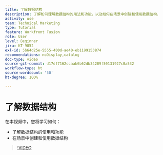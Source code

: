 ```yaml
---
title: 了解数据结构
description: 了解如何理解数据结构的用法和功能，以及如何在场景中创建和使用数据结构，一起尽在  [!DNL Adobe Workfront Fusion]。
activity: use
team: Technical Marketing
type: Tutorial
feature: Workfront Fusion
role: User
level: Beginner
jira: KT-9052
exl-id: 5b64d25e-5555-400d-ae40-eb1199153874
recommendations: noDisplay,catalog
doc-type: video
source-git-commit: d17df7162ccaab6b62db34209f50131927c0a532
workflow-type: ht
source-wordcount: '50'
ht-degree: 100%

---
```


# 了解数据结构

在本视频中，您将学习如何：

* 了解数据结构的使用和功能
* 在场景中创建和使用数据结构

>[!VIDEO](https://video.tv.adobe.com/v/335293/?quality=12&learn=on&enablevpops)
